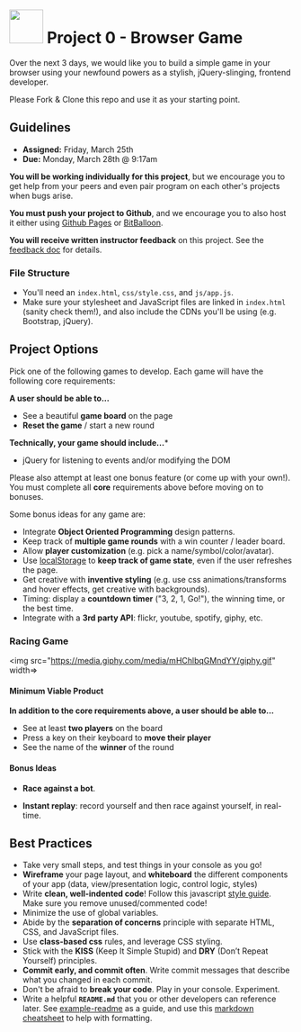 # <img src="https://cloud.githubusercontent.com/assets/7833470/10423298/ea833a68-7079-11e5-84f8-0a925ab96893.png" width="60"> Project 0 - Browser Game


Over the next 3 days, we would like you to build a simple game in your browser using your newfound powers as a stylish, jQuery-slinging, frontend developer. 

Please Fork & Clone this repo and use it as your starting point.

## Guidelines

* **Assigned:** Friday, March 25th
* **Due:** Monday, March 28th @ 9:17am

**You will be working individually for this project**, but we encourage you to get help from your peers and even pair program on each other's projects when bugs arise.

**You must push your project to Github**, and we encourage you to also host it either using <a href="https://pages.github.com" target="_blank">Github Pages</a> or <a href="https://www.bitballoon.com" target="_blank">BitBalloon</a>.

**You will receive written instructor feedback** on this project. See the [feedback doc](feedback.md) for details.


### File Structure
* You'll need an `index.html`, `css/style.css`, and `js/app.js`. 
* Make sure your stylesheet and JavaScript files are linked in `index.html` (sanity check them!), and also include the CDNs you'll be using (e.g. Bootstrap, jQuery).


## Project Options

Pick one of the following games to develop. Each game will have the following core requirements:

**A user should be able to...**

* See a beautiful **game board** on the page
* **Reset the game** / start a new round

**Technically, your game should include...***

* jQuery for listening to events and/or modifying the DOM


Please also attempt at least one bonus feature (or come up with your own!). You must complete all **core** requirements above before moving on to bonuses.

Some bonus ideas for any game are:

* Integrate **Object Oriented Programming** design patterns.
* Keep track of **multiple game rounds** with a win counter / leader board.
* Allow **player customization** (e.g. pick a name/symbol/color/avatar).
* Use <a href="https://developer.mozilla.org/en-US/docs/Web/API/Window/localStorage" target="_blank">localStorage</a> to **keep track of game state**, even if the user refreshes the page.
* Get creative with **inventive styling** (e.g. use css animations/transforms and hover effects, get creative with backgrounds).
* Timing: display a **countdown timer** ("3, 2, 1, Go!"), the winning time, or the best time.
* Integrate with a **3rd party API**: flickr, youtube, spotify, giphy, etc.


### Racing Game

<img src="https://media.giphy.com/media/mHChlbqGMndYY/giphy.gif" width=>


#### Minimum Viable Product

**In addition to the core requirements above, a user should be able to...**

* See at least **two players** on the board
* Press a key on their keyboard to **move their player**
* See the name of the **winner** of the round

#### Bonus Ideas

* **Race against a bot**.

* **Instant replay**: record yourself and then race against yourself, in real-time.


## Best Practices
* Take very small steps, and test things in your console as you go!
* **Wireframe** your page layout, and **whiteboard** the different components of your app (data, view/presentation logic, control logic, styles)
* Write **clean, well-indented code**! Follow this javascript [style guide](https://github.com/airbnb/javascript/tree/master/es5). Make sure you remove unused/commented code!
* Minimize the use of global variables.
* Abide by the **separation of concerns** principle with separate HTML, CSS, and JavaScript files.
* Use **class-based css** rules, and leverage CSS styling.
* Stick with the **KISS** (Keep It Simple Stupid) and **DRY** (Don’t Repeat Yourself) principles.
* **Commit early, and commit often**. Write commit messages that describe what you changed in each commit.
* Don't be afraid to **break your code**. Play in your console. Experiment.
* Write a helpful **`README.md`** that you or other developers can reference later. See [example-readme](example-readme.md) as a guide, and use this <a href="https://github.com/adam-p/markdown-here/wiki/Markdown-Here-Cheatsheet" target="_blank">markdown cheatsheet</a> to help with formatting.
